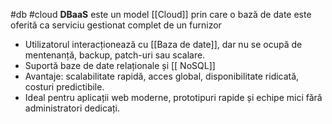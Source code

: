 #db #cloud 
**DBaaS** este un model [[Cloud]] prin care o bază de date este oferită ca serviciu gestionat complet de un furnizor 
- Utilizatorul interacționează cu [[Baza de date]], dar nu se ocupă de mentenanță, backup, patch-uri sau scalare.
- Suportă baze de date relaționale și [[ NoSQL]]
- Avantaje: scalabilitate rapidă, acces global, disponibilitate ridicată, costuri predictibile.
- Ideal pentru aplicații web moderne, prototipuri rapide și echipe mici fără administratori dedicați.

